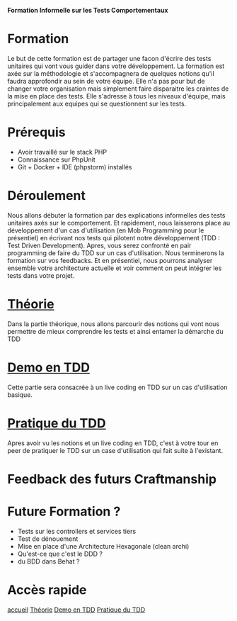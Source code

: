 **Formation Informelle sur les Tests Comportementaux**

# Formation

Le but de cette formation est de partager une facon d'écrire des tests unitaires qui vont vous guider dans votre développement.
La formation est axée sur la méthodologie et s'accompagnera de quelques notions qu'il faudra approfondir au sein de votre équipe.
Elle n'a pas pour but de changer votre organisation mais simplement faire disparaitre les craintes de la mise en place des tests.
Elle s'adresse à tous les niveaux d'équipe, mais principalement aux equipes qui se questionnent sur les tests.

# Prérequis

- Avoir travaillé sur le stack PHP
- Connaissance sur PhpUnit
- Git + Docker + IDE (phpstorm) installés

# Déroulement

Nous allons débuter la formation par des explications informelles des tests unitaires axés sur le comportement.
Et rapidement, nous laisserons place au développement d'un cas d'utilisation (en Mob Programming pour le présentiel) 
en écrivant nos tests qui pilotent notre développement (TDD : Test Driven Development).
Apres, vous serez confronté en pair programming de faire du TDD sur un cas d'utilisation.
Nous terminerons la formation sur vos feedbacks.
Et en présentiel, nous pourrons analyser ensemble votre architecture actuelle et voir comment on peut intégrer les tests dans votre projet.

# [Théorie](doc/test/partie_theorique.md)

Dans la partie théorique, nous allons parcourir des notions qui vont nous permettre de mieux comprendre les tests et ainsi entamer la démarche du TDD

# [Demo en TDD](doc/test/partie_demo.md)

Cette partie sera consacrée à un live coding en TDD sur un cas d'utilisation basique.

# [Pratique du TDD](doc/test/partie_pratique.md)

Apres avoir vu les notions et un live coding en TDD, c'est à votre tour en peer de pratiquer le TDD sur un case d'utilisation qui fait suite à l'existant.

# Feedback des futurs Craftmanship

# Future Formation ?

- Tests sur les controllers et services tiers
- Test de dénouement
- Mise en place d'une Architecture Hexagonale (clean archi)
- Qu'est-ce que c'est le DDD ?
- du BDD dans Behat ?


# Accès rapide
[accueil](README.md)
[Théorie](doc/test/partie_theorique.md)
[Demo en TDD](doc/test/partie_demo.md)
[Pratique du TDD](doc/test/partie_pratique.md)